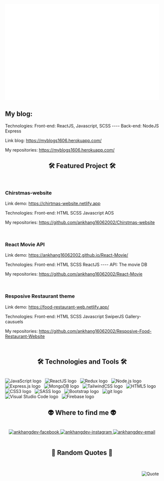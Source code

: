 <a href="#" target="_blank">
  <img src="svg/ankhangdev.svg" width="1200" alt="Click to see the source" />
</a>
<br>

<div>
  <h2>My blog: </h2>
  <p>Technologies: Front-end: ReactJS, Javascript, SCSS ---- Back-end: NodeJS Express</p>
  <p><span>Link blog: <a href="https://myblogs1606.herokuapp.com/" color="red">https://myblogs1606.herokuapp.com/</a></span></p>
  <p><span>My repositories: <a href="https://myblogs1606.herokuapp.com/" color="red">https://myblogs1606.herokuapp.com/</a></p>
</div>

<h2 align="center">🛠 Featured Project 🛠</h2>
<br>

<div>
  <h3>Chirstmas-website</h3>
  <p><span>Link demo: </span><a href="https://chirtmas-website.netlify.app/" color="red">https://chirtmas-website.netlify.app</a></p>
  <p>Technologies: Front-end: HTML SCSS Javascript AOS</p>
  <p><span>My repositories: <span><a href="https://github.com/ankhang16062002/Chirstmas-website" color="red">https://github.com/ankhang16062002/Chirstmas-website</a></p>
</div>
<br>

<div>
  <h3>React Movie API</h3>
  <p><span>Link demo: </span><a href="https://ankhang16062002.github.io/React-Movie/" color="red">https://ankhang16062002.github.io/React-Movie/</a></span></p>
  <p>Technologies: Front-end: HTML SCSS ReactJS ---- API: The movie DB</p>
  <p><span>My repositories: <a href="https://github.com/ankhang16062002/React-Movie" color="red">https://github.com/ankhang16062002/React-Movie</a></p>
</div>
<br>

<div>
  <h3>Resposive Restaurant theme</h3>
  <p><span>Link demo: </span><a href="https://food-restaurant-web.netlify.app/" color="red">https://food-restaurant-web.netlify.app/</a></p>
  <p>Technologies: Front-end: HTML SCSS Javascript SwiperJS Gallery-causuels</p>
  <p><span>My repositories: </span><a href="https://github.com/ankhang16062002/Resposive-Food-Restaurant-Website" color="red">https://github.com/ankhang16062002/Resposive-Food-Restaurant-Website</a></p>
</div>
<br>

<h2 align="center">🛠 Technologies and Tools 🛠</h2>
<br>
<!-- https://simpleicons.org/ -->
<span><img src="https://img.shields.io/badge/JavaScript-282C34?logo=javascript&logoColor=F7DF1E" alt="JavaScript logo" title="JavaScript" height="25" /></span>
&nbsp;
<span><img src="https://img.shields.io/badge/ReactJS-282C34?logo=react&logoColor=61DAFB" alt="ReactJS logo" title="ReactJS" height="25" /></span>
&nbsp;
<span><img src="https://img.shields.io/badge/Redux-282C34?logo=redux&logoColor=764ABC" alt="Redux logo" title="Redux" height="25" /></span>
&nbsp;
<span><img src="https://img.shields.io/badge/Node.js-282C34?logo=node.js&logoColor=00F200" alt="Node.js logo" title="Node.js" height="25" /></span>
&nbsp;
<span><img src="https://img.shields.io/badge/Express-282C34?logo=express&logoColor=FFFFFF" alt="Express.js logo" title="Express.js" height="25" /></span>
&nbsp;
<span><img src="https://img.shields.io/badge/MongoDB-282C34?logo=mongodb&logoColor=47A248" alt="MongoDB logo" title="MongoDB" height="25" /></span>
&nbsp;
<span><img src="https://img.shields.io/badge/Tailwind%20CSS-282C34?logo=tailwind-css&logoColor=38B2AC" alt="TailwindCSS logo" title="TailwindCSS" height="25" /></span>
&nbsp;
<span><img src="https://img.shields.io/badge/HTML5-282C34?logo=html5&logoColor=E34F26" alt="HTML5 logo" title="HTML5" height="25" /></span>
&nbsp;
<span><img src="https://img.shields.io/badge/CSS3-282C34?logo=css3&logoColor=1572B6" alt="CSS3 logo" title="CSS3" height="25" /></span>
&nbsp;
<span><img src="https://img.shields.io/badge/Sass-282C34?logo=sass&logoColor=CC6699" alt="SASS logo" title="SASS" height="25" /></span>
&nbsp;
<span><img src="https://img.shields.io/badge/Bootstrap-282C34?logo=bootstrap&logoColor=7952B3" alt="Bootstrap logo" title="Bootstrap" height="25" /></span>
&nbsp;
<span><img src="https://img.shields.io/badge/git-282C34?logo=git&logoColor=F05032" alt="git logo" title="git" height="25" /></span>
&nbsp;
<span><img src="https://img.shields.io/badge/VS%20Code-282C34?logo=visual-studio-code&logoColor=007ACC" alt="Visual Studio Code logo" title="Visual Studio Code" height="25" /></span>
&nbsp;
<span><img src="https://img.shields.io/badge/Firebase-282C34?logo=firebase&logoColor=FFCA28" alt="Firebase logo" title="Firebase" height="25" /></span>
&nbsp;
<br>
<h2 align="center">👽 Where to find me 👽</h2>
<br>
<!-- https://icons8.com -->
<div align="center">
  <a href="https://www.facebook.com/an.khang.5623293/" target="blank">
    <img src="https://img.icons8.com/bubbles/100/000000/facebook-new.png" alt="ankhangdev-facebook" />
  </a>
  <a href="https://www.instagram.com/khangvuongan/" target="blank">
    <img src="https://img.icons8.com/bubbles/100/000000/instagram.png" alt="ankhangdev-instagram" />
  </a>
  <a href="mailto:vuongankhang1606@gmail.com" target="top">
    <img src="https://img.icons8.com/bubbles/100/000000/apple-mail.png" alt="ankhangdev-email" />
  </a>
</div>

<br>

<h2 align="center">📑 Random Quotes 📑</h2>
<br>
<!-- https://github.com/shravan20/github-readme-quotes -->
<div align="right">

![Quote](https://github-readme-quotes.herokuapp.com/quote?theme=onedark&animation=default&layout=default&font=default)

</div>

